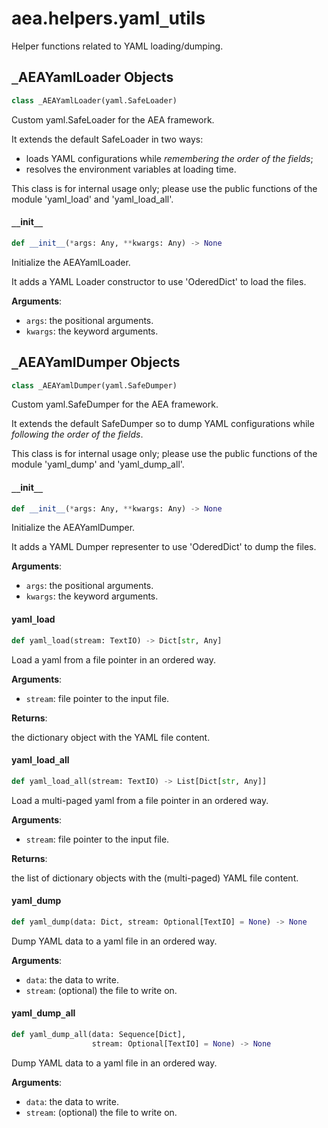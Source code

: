 <a id="aea.helpers.yaml_utils"></a>

# aea.helpers.yaml`_`utils

Helper functions related to YAML loading/dumping.

<a id="aea.helpers.yaml_utils._AEAYamlLoader"></a>

## `_`AEAYamlLoader Objects

```python
class _AEAYamlLoader(yaml.SafeLoader)
```

Custom yaml.SafeLoader for the AEA framework.

It extends the default SafeLoader in two ways:
- loads YAML configurations while *remembering the order of the fields*;
- resolves the environment variables at loading time.

This class is for internal usage only; please use
the public functions of the module 'yaml_load' and 'yaml_load_all'.

<a id="aea.helpers.yaml_utils._AEAYamlLoader.__init__"></a>

#### `__`init`__`

```python
def __init__(*args: Any, **kwargs: Any) -> None
```

Initialize the AEAYamlLoader.

It adds a YAML Loader constructor to use 'OderedDict' to load the files.

**Arguments**:

- `args`: the positional arguments.
- `kwargs`: the keyword arguments.

<a id="aea.helpers.yaml_utils._AEAYamlDumper"></a>

## `_`AEAYamlDumper Objects

```python
class _AEAYamlDumper(yaml.SafeDumper)
```

Custom yaml.SafeDumper for the AEA framework.

It extends the default SafeDumper so to dump
YAML configurations while *following the order of the fields*.

This class is for internal usage only; please use
the public functions of the module 'yaml_dump' and 'yaml_dump_all'.

<a id="aea.helpers.yaml_utils._AEAYamlDumper.__init__"></a>

#### `__`init`__`

```python
def __init__(*args: Any, **kwargs: Any) -> None
```

Initialize the AEAYamlDumper.

It adds a YAML Dumper representer to use 'OderedDict' to dump the files.

**Arguments**:

- `args`: the positional arguments.
- `kwargs`: the keyword arguments.

<a id="aea.helpers.yaml_utils.yaml_load"></a>

#### yaml`_`load

```python
def yaml_load(stream: TextIO) -> Dict[str, Any]
```

Load a yaml from a file pointer in an ordered way.

**Arguments**:

- `stream`: file pointer to the input file.

**Returns**:

the dictionary object with the YAML file content.

<a id="aea.helpers.yaml_utils.yaml_load_all"></a>

#### yaml`_`load`_`all

```python
def yaml_load_all(stream: TextIO) -> List[Dict[str, Any]]
```

Load a multi-paged yaml from a file pointer in an ordered way.

**Arguments**:

- `stream`: file pointer to the input file.

**Returns**:

the list of dictionary objects with the (multi-paged) YAML file content.

<a id="aea.helpers.yaml_utils.yaml_dump"></a>

#### yaml`_`dump

```python
def yaml_dump(data: Dict, stream: Optional[TextIO] = None) -> None
```

Dump YAML data to a yaml file in an ordered way.

**Arguments**:

- `data`: the data to write.
- `stream`: (optional) the file to write on.

<a id="aea.helpers.yaml_utils.yaml_dump_all"></a>

#### yaml`_`dump`_`all

```python
def yaml_dump_all(data: Sequence[Dict],
                  stream: Optional[TextIO] = None) -> None
```

Dump YAML data to a yaml file in an ordered way.

**Arguments**:

- `data`: the data to write.
- `stream`: (optional) the file to write on.


